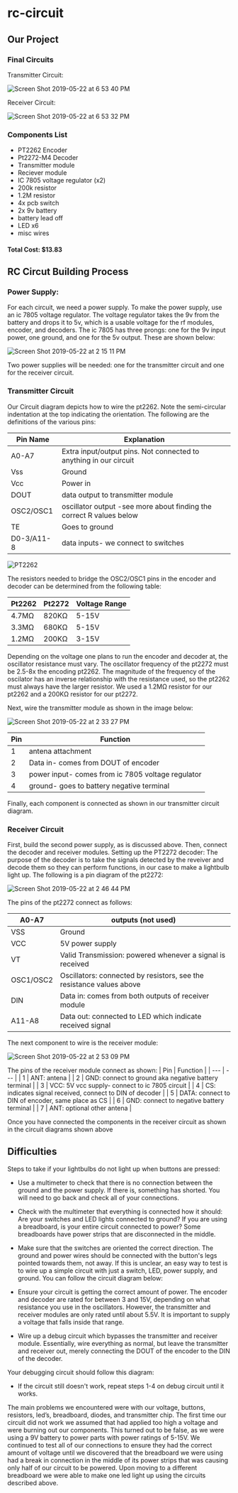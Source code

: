 # rc-circuit

## **Our Project**

### **Final Circuits**
Transmitter Circuit:

![Screen Shot 2019-05-22 at 6 53 40 PM](https://user-images.githubusercontent.com/50378721/58214256-0ec88500-7cc3-11e9-8515-5040a6dd94ee.png)

Receiver Circuit:

![Screen Shot 2019-05-22 at 6 53 32 PM](https://user-images.githubusercontent.com/50378721/58214214-f22c4d00-7cc2-11e9-843f-4ac5be84f3ff.png)

### **Components List**
- PT2262 Encoder
- Pt2272-M4 Decoder
- Transmitter module
- Reciever module
- IC 7805 voltage regulator (x2)
- 200k resistor
- 1.2M resistor
- 4x pcb switch
- 2x 9v battery
- battery lead off
- LED x6
- misc wires 
#### **Total Cost: $13.83**

## **RC Circut Building Process**
### **Power Supply:**
For each circuit, we need a power supply. To make the power supply, use an ic 7805 voltage regulator. The voltage regulator takes the 9v from the battery and drops it to 5v, which is a usable voltage for the rf modules, encoder, and decoders. The ic 7805 has three prongs: one for the 9v input power, one ground, and one for the 5v output. These are shown below:

![Screen Shot 2019-05-22 at 2 15 11 PM](https://user-images.githubusercontent.com/50378721/58198315-090b7900-7c9c-11e9-8af9-347738e2aa53.png)

Two power supplies will be needed: one for the transmitter circuit and one for the receiver circuit.

### **Transmitter Circuit**

Our Circuit diagram depicts how to wire the pt2262. Note the semi-circular indentation at the top indicating the orientation. The following are the definitions of the various pins: 

  | Pin Name | Explanation |
  | -------- | ------------ |
  | A0-A7 |Extra input/output pins. Not connected to anything in our circuit |
  | Vss | Ground |
  | Vcc | Power in |
   | DOUT | data output to transmitter module |
  | OSC2/OSC1 | oscillator output -see more about finding the correct R values below |
  | TE | Goes to ground |
  | D0-3/A11-8 | data inputs- we connect to switches |

![PT2262](https://user-images.githubusercontent.com/50378721/58198126-bdf16600-7c9b-11e9-8742-f1fea20dd023.png)

The resistors needed to bridge the OSC2/OSC1 pins in the encoder and decoder can be determined from the following table:

| Pt2262 | Pt2272 | Voltage Range |
| ----- | ----- | ---- |
| 4.7MΩ | 820KΩ | 5-15V |
| 3.3MΩ | 680KΩ | 5-15V |
| 1.2MΩ | 200KΩ | 3-15V |

Depending on the voltage one plans to run the encoder and decoder at, the oscillator resistance must vary. The oscillator frequency of the pt2272 must be 2.5-8x the encoding pt2262. The magnitude of the frequency of the oscilator has an inverse relationship with the resistance used, so the pt2262 must always have the larger resistor. We used a 1.2MΩ resistor for our pt2262 and a 200KΩ resistor for our pt2272.

Next, wire the transmitter module as shown in the image below:

![Screen Shot 2019-05-22 at 2 33 27 PM](https://user-images.githubusercontent.com/50378721/58199501-994abd80-7c9e-11e9-9a72-bfe49558a173.png)

| Pin | Function | 
| --- | --- |
| 1 | antena attachment |
|2 | Data in- comes from DOUT of encoder|
| 3 | power input- comes from ic 7805 voltage regulator|
| 4 | ground- goes to battery negative terminal |

Finally, each component is connected as shown in our transmitter circuit diagram.

### **Receiver Circuit**

First, build the second power supply, as is discussed above. Then, connect the decoder and receiver modules.
Setting up the PT2272 decoder: The purpose of the decoder is to take the signals detected by the reveiver and decode them so they can perform functions, in our case to make a lightbulb light up. The following is a pin diagram of the pt2272:

![Screen Shot 2019-05-22 at 2 46 44 PM](https://user-images.githubusercontent.com/50378721/58200276-70c3c300-7ca0-11e9-8747-6cedb8897f48.png)

The pins of the pt2272 connect as follows: 

| A0-A7 | outputs (not used) |
| --- | --- |
| VSS | Ground |
| VCC | 5V power supply|
| VT | Valid Transmission: powered whenever a signal is received |
| OSC1/OSC2 | Oscillators: connected by resistors, see the resistance values above |
| DIN | Data in: comes from both outputs of receiver module |
| A11-A8 | Data out: connected to LED which indicate received signal |

The next component to wire is the receiver module:

![Screen Shot 2019-05-22 at 2 53 09 PM](https://user-images.githubusercontent.com/50378721/58203003-1712c700-7ca7-11e9-923e-7da11abd4b3a.png)

The pins of the receiver module connect as shown:
| Pin | Function |
| --- | --- |
| 1 | ANT: antena |
| 2 | GND: connect to ground aka negative battery terminal |
| 3 | VCC: 5V vcc supply- connect to ic 7805 circuit |
| 4 | CS: indicates signal received, connect to DIN of decoder |
| 5 | DATA: connect to DIN of encoder, same place as CS |
| 6 | GND: connect to negative battery terminal |
| 7 | ANT: optional other antena |

Once you have connected the components in the receiver circuit as shown in the circuit diagrams shown above

## **Difficulties**

Steps to take if your lightbulbs do not light up when buttons are pressed:

- Use a multimeter to check that there is no connection between the ground and the power supply. If there is, something has shorted. You will need to go back and check all of your connections.

- Check with the multimeter that everything is connected how it should: Are your switches and LED lights connected to ground? If you are using a breadboard, is your entire circuit connected to power? Some breadboards have power strips that are disconnected in the middle. 

- Make sure that the switches are oriented the correct direction. The ground and power wires should be connected with the button's legs pointed towards them, not away. If this is unclear, an easy way to test is to wire up a simple circuit with just a switch, LED, power supply, and ground. You can follow the circuit diagram below:


- Ensure your circuit is getting the correct amount of power. The encoder and decoder are rated for between 3 and 15V, depending on what resistance you use in the oscillators. However, the transmitter and receiver modules are only rated until about 5.5V. It is important to supply a voltage that falls inside that range. 

- Wire up a debug circuit which bypasses the transmitter and receiver module. Essentially, wire everything as normal, but leave the transmitter and receiver out, merely connecting the DOUT of the encoder to the DIN of the decoder.

Your debugging circuit should follow this diagram:



- If the circuit still doesn't work, repeat steps 1-4 on debug circuit until it works. 


The main problems we encountered were with our voltage, buttons, resistors, led’s, breadboard, diodes, and transmitter chip. The first time our circuit did not work we assumed that had applied too high a voltage and were burning out our components. This turned out to be false, as we were using a 9V battery to power parts with power ratings of 5-15V. We continued to test all of our connections to ensure they had the correct amount of voltage until we discovered that the breadboard we were using had a break in connection in the middle of its power strips that was causing only half of our circuit to be powered. Upon moving to a different breadboard we were able to make one led light up using the circuits described above.



